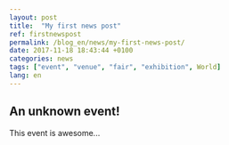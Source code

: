 ```yaml
---
layout: post
title:  "My first news post"
ref: firstnewspost
permalink: /blog_en/news/my-first-news-post/
date: 2017-11-18 18:43:44 +0100
categories: news
tags: ["event", "venue", "fair", "exhibition", World]
lang: en
---
```


## An unknown event!

This event is awesome...

